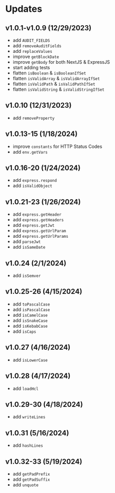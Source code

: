 # Updates

## v1.0.1-v1.0.9 (12/29/2023)  

* add `AUDIT_FIELDS`
* add `removeAuditFields`
* add `replaceValues`
* improve `getBlockDate`
* improve `getBody` for both NextJS & ExpressJS
* start adding tests
* flatten `isBoolean` & `isBooleanIfSet`
* flatten `isValidArray` & `isValidArrayIfSet`
* flatten `isValidPath` & `isValidPathIfSet`
* flatten `isValidString` & `isValidStringIfSet`

## v1.0.10 (12/31/2023)  

* add `removeProperty`  

## v1.0.13-15 (1/18/2024)  

* improve `constants` for HTTP Status Codes
* add `env.getVars`

## v1.0.16-20 (1/24/2024)  

* add `express.respond`
* add `isValidObject`

## v1.0.21-23 (1/26/2024)  

* add `express.getHeader`
* add `express.getHeaders`
* add `express.getJwt`
* add `express.getUrlParam`
* add `express.getUrlParams`
* add `parseJwt`
* add `isSameDate`

## v1.0.24 (2/1/2024)  

* add `isSemver`

## v1.0.25-26 (4/15/2024)  

* add `toPascalCase`  
* add `isPascalCase`  
* add `isCamelCase`  
* add `isSnakeCase`  
* add `isKebabCase`  
* add `isCaps`

## v1.0.27 (4/16/2024)  

* add `isLowerCase`  

## v1.0.28 (4/17/2024)  

* add `loadHcl`  

## v1.0.29-30 (4/18/2024)  

* add `writeLines`  

## v1.0.31 (5/16/2024)  

* add `hashLines`  

## v1.0.32-33 (5/19/2024)  

* add `getPadPrefix`  
* add `getPadSuffix`  
* add `unquote`